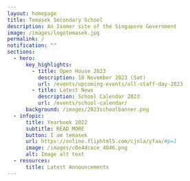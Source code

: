 ```yaml
---
layout: homepage
title: Temasek Secondary School
description: An Isomer site of the Singapore Government
image: /images/logotemasek.jpg
permalink: /
notification: ""
sections:
  - hero:
      key_highlights:
        - title: Open House 2023
          description: 18 November 2023 (Sat)
          url: /events/upcoming-events/all-staff-day-2023
        - title: Latest News
          description: School Calendar 2023
          url: /events/school-calendar/
      background: /images/2023schoolbanner.png
  - infopic:
      title: Yearbook 2022
      subtitle: READ MORE
      button: I am temasek
      url: https://online.fliphtml5.com/cjnla/yfaa/#p=1
      image: /images/c0e4dcace_4846.png
      alt: Image alt text
  - resources:
      title: Latest Announcements
---
```

